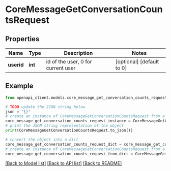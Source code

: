 # CoreMessageGetConversationCountsRequest


## Properties

Name | Type | Description | Notes
------------ | ------------- | ------------- | -------------
**userid** | **int** | id of the user, 0 for current user | [optional] [default to 0]

## Example

```python
from openapi_client.models.core_message_get_conversation_counts_request import CoreMessageGetConversationCountsRequest

# TODO update the JSON string below
json = "{}"
# create an instance of CoreMessageGetConversationCountsRequest from a JSON string
core_message_get_conversation_counts_request_instance = CoreMessageGetConversationCountsRequest.from_json(json)
# print the JSON string representation of the object
print(CoreMessageGetConversationCountsRequest.to_json())

# convert the object into a dict
core_message_get_conversation_counts_request_dict = core_message_get_conversation_counts_request_instance.to_dict()
# create an instance of CoreMessageGetConversationCountsRequest from a dict
core_message_get_conversation_counts_request_from_dict = CoreMessageGetConversationCountsRequest.from_dict(core_message_get_conversation_counts_request_dict)
```
[[Back to Model list]](../README.md#documentation-for-models) [[Back to API list]](../README.md#documentation-for-api-endpoints) [[Back to README]](../README.md)


